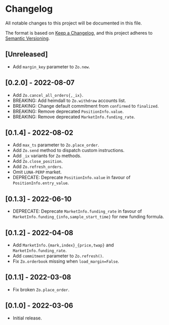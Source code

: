 # Changelog
All notable changes to this project will be documented in this file.

The format is based on [Keep a Changelog](https://keepachangelog.com/en/1.0.0/),
and this project adheres to [Semantic Versioning](https://semver.org/spec/v2.0.0.html).

## [Unreleased]
- Add `margin_key` parameter to `Zo.new`.

## [0.2.0] - 2022-08-07

- Add `Zo.cancel_all_orders{,_ix}`.
- BREAKING: Add heimdall to `Zo.withdraw` accounts list.
- BREAKING: Change default commitment from `confirmed` to `finalized`.
- BREAKING: Remove deprecated `PositionInfo.value`.
- BREAKING: Remove deprecated `MarketInfo.funding_rate`.

## [0.1.4] - 2022-08-02

- Add `max_ts` parameter to `Zo.place_order`.
- Add `Zo.send` method to dispatch custom instructions.
- Add `_ix` variants for `Zo` methods.
- Add `Zo.close_position`.
- Add `Zo.refresh_orders`.
- Omit `LUNA-PERP` market.
- DEPRECATE: Deprecate `PositionInfo.value` in favour of `PositionInfo.entry_value`.

## [0.1.3] - 2022-06-10

- DEPRECATE: Deprecate `MarketInfo.funding_rate` in favour of `MarketInfo.funding_{info,sample_start_time}` for new funding formula.

## [0.1.2] - 2022-04-08

- Add `MarketInfo.{mark,index}_{price,twap}` and `MarketInfo.funding_rate`.
- Add `commitment` parameter to `Zo.refresh()`.
- Fix `Zo.orderbook` missing when `load_margin=False`.

## [0.1.1] - 2022-03-08

- Fix broken `Zo.place_order`.

## [0.1.0] - 2022-03-06

- Initial release.
